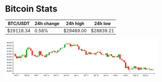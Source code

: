 # Bitcoin Stats

BTC/USDT|24h change|24h high|24h low|
|---|---|---|---|
|$29118.34|0.58%|$29489.00|$28839.21|

<img src="./chart.svg">
